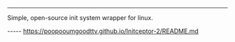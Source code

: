 -----

Simple, open-source init system wrapper for linux.

----- https://poopooumgoodttv.github.io/Initceptor-2/README.md
